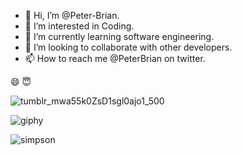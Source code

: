 - 👋 Hi, I’m @Peter-Brian.
- 👀 I’m interested in Coding.
- 🌱 I’m currently learning software engineering. 
- 💞️ I’m looking to collaborate with other developers.
- 📫 How to reach me @PeterBrian on twitter.

<!---
Peter-Brian/Peter-Brian is a ✨ special ✨ repository because its `README.md` (this file) appears on your GitHub profile.
You can click the Preview link to take a look at your changes.
--->
:smile:	
:innocent:	


![tumblr_mwa55k0ZsD1sgl0ajo1_500](https://user-images.githubusercontent.com/106863315/193553974-c536c555-3fe3-498c-a6f1-27454ed36915.gif)


![giphy](https://user-images.githubusercontent.com/106863315/193555182-db75889e-8569-4e44-9e71-441a055d279c.gif)


![simpson](https://user-images.githubusercontent.com/106863315/193556111-9862ea45-55a8-42e7-bdd3-ca84895bcffd.gif)
